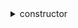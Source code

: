 


  
<details>
  
<summary>constructor</summary>
  
**Implicit args**

```rust
syscall_ptr(felt*)
pedersen_ptr(HashBuiltin*)
range_check_ptr
```  
**Explicit args**

```rust
owner(felt)
carbonable_project_address(felt)
carbonable_token_address(felt)
reward_token_address(felt)

```  
**Returns**

```rust

```  
</details>

